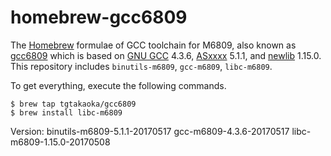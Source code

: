 homebrew-gcc6809
================

The [Homebrew][] formulae of GCC toolchain for M6809, also known as
[gcc6809][] which is based on [GNU GCC][] 4.3.6, [ASxxxx] 5.1.1, and
[newlib][] 1.15.0. This repository includes `binutils-m6809`, `gcc-m6809`,
`libc-m6809`.

To get everything, execute the following commands.

    $ brew tap tgtakaoka/gcc6809
    $ brew install libc-m6809

Version:
    binutils-m6809-5.1.1-20170517
    gcc-m6809-4.3.6-20170517
    libc-m6809-1.15.0-20170508

[Homebrew]: https://brew.sh/
[gcc6809]: https://code.google.com/archive/p/gcc6809/
[GNU GCC]: https://gcc.gnu.org/
[ASxxxx]: http://shop-pdp.net/ashtml/asxxxx.htm
[newlib]: https://sourceware.org/newlib/
